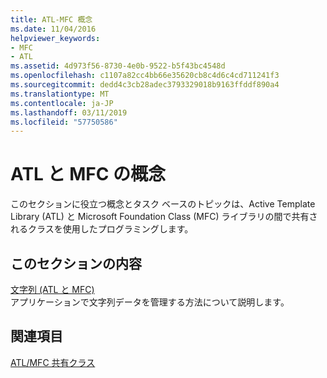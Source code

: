```yaml
---
title: ATL-MFC 概念
ms.date: 11/04/2016
helpviewer_keywords:
- MFC
- ATL
ms.assetid: 4d973f56-8730-4e0b-9522-b5f43bc4548d
ms.openlocfilehash: c1107a82cc4bb66e35620cb8c4d6c4cd711241f3
ms.sourcegitcommit: dedd4c3cb28adec3793329018b9163ffddf890a4
ms.translationtype: MT
ms.contentlocale: ja-JP
ms.lasthandoff: 03/11/2019
ms.locfileid: "57750586"
---
```

# <a name="atlmfc-concepts"></a>ATL と MFC の概念

このセクションに役立つ概念とタスク ベースのトピックは、Active Template Library (ATL) と Microsoft Foundation Class (MFC) ライブラリの間で共有されるクラスを使用したプログラミングします。

## <a name="in-this-section"></a>このセクションの内容

[文字列 (ATL と MFC)](../atl-mfc-shared/strings-atl-mfc.md)<br/>
アプリケーションで文字列データを管理する方法について説明します。

## <a name="see-also"></a>関連項目

[ATL/MFC 共有クラス](../atl-mfc-shared/atl-mfc-shared-classes.md)
